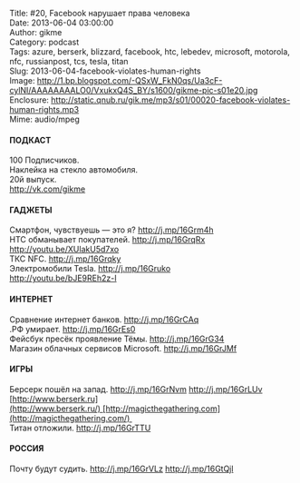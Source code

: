 Title: #20, Facebook нарушает права человека  
Date: 2013-06-04 03:00:00  
Author: gikme  
Category: podcast  
Tags: azure, berserk, blizzard, facebook, htc, lebedev, microsoft, motorola, nfc, russianpost, tcs, tesla, titan  
Slug: 2013-06-04-facebook-violates-human-rights  
Image: http://1.bp.blogspot.com/-QSxW_FkN0qs/Ua3cF-cylNI/AAAAAAAALO0/VxukxQ4S_BY/s1600/gikme-pic-s01e20.jpg  
Enclosure: http://static.qnub.ru/gik.me/mp3/s01/00020-facebook-violates-human-rights.mp3  
Mime: audio/mpeg

#### ПОДКАСТ

100 Подписчиков.   
Наклейка на стекло автомобиля.   
20й выпуск.  
<http://vk.com/gikme>

#### ГАДЖЕТЫ 

Смартфон, чувствуешь — это я? <http://j.mp/16Grm4h>  
HTC обманывает покупателей. <http://j.mp/16GrqRx>  
<http://youtu.be/XUlakU5d7xo>    
ТКС NFC. <http://j.mp/16Grqky>  
Электромобили Tesla. <http://j.mp/16Gruko>  
<http://youtu.be/bJE9REh2z-I>

#### ИНТЕРНЕТ

Сравнение интернет банков. <http://j.mp/16GrCAq>  
.РФ умирает. <http://j.mp/16GrEs0>  
Фейсбук пресёк проявление Тёмы. <http://j.mp/16GrG34>  
Магазин облачных сервисов Microsoft. <http://j.mp/16GrJMf>

#### ИГРЫ

Берсерк пошёл на запад. <http://j.mp/16GrNvm> <http://j.mp/16GrLUv>  
[http://www.berserk.ru](http://www.berserk.ru/) [http://magicthegathering.com](http://magicthegathering.com/)   
Титан отложили. <http://j.mp/16GrTTU> 

#### РОССИЯ 

Почту будут судить. <http://j.mp/16GrVLz> <http://j.mp/16GtQjl>

